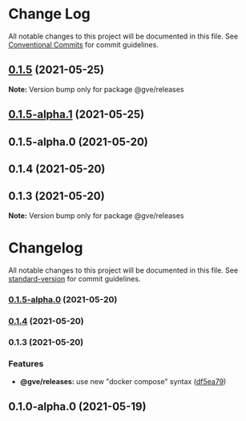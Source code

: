 # Change Log

All notable changes to this project will be documented in this file.
See [Conventional Commits](https://conventionalcommits.org) for commit guidelines.

## [0.1.5](https://www-github.cisco.com/matnorri/essentials/compare/@gve/releases@0.1.5-alpha.1...@gve/releases@0.1.5) (2021-05-25)

**Note:** Version bump only for package @gve/releases





## [0.1.5-alpha.1](https://www-github.cisco.com/matnorri/essentials/compare/@gve/releases@0.1.3-alpha.0...@gve/releases@0.1.5-alpha.1) (2021-05-25)



## 0.1.5-alpha.0 (2021-05-20)



## 0.1.4 (2021-05-20)



## 0.1.3 (2021-05-20)

**Note:** Version bump only for package @gve/releases





# Changelog

All notable changes to this project will be documented in this file. See [standard-version](https://github.com/conventional-changelog/standard-version) for commit guidelines.

### [0.1.5-alpha.0](https://www-github.cisco.com/matnorri/essentials/compare/v0.1.4...v0.1.5-alpha.0) (2021-05-20)

### [0.1.4](https://www-github.cisco.com/matnorri/essentials/compare/v0.1.3...v0.1.4) (2021-05-20)

### 0.1.3 (2021-05-20)


### Features

* **@gve/releases:** use new "docker compose" syntax ([df5ea79](https://www-github.cisco.com/matnorri/essentials/commit/df5ea79309f48cb4373b4fc56af997f60b7082ca))

## 0.1.0-alpha.0 (2021-05-19)
